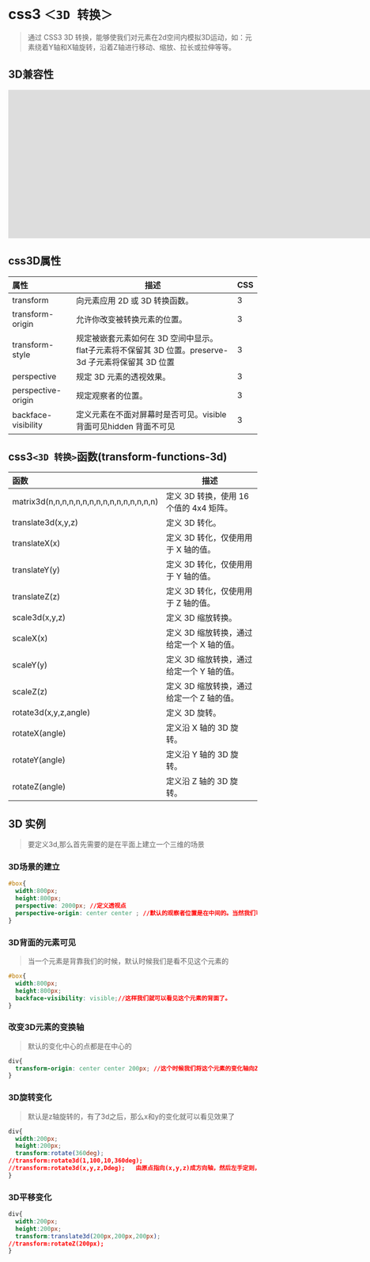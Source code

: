 # css3 `＜3D 转换＞`

> 通过 CSS3 3D 转换，能够使我们对元素在2d空间内模拟3D运动，如：元素绕着Y轴和X轴旋转，沿着Z轴进行移动、缩放、拉长或拉伸等等。

## 3D兼容性

<iframe src="http://layout.hnz.kim/caniuse/1.html?style=transforms3d" frameborder="0" style="box-sizing: border-box; color: rgb(51, 51, 51); font-family: &quot;Helvetica Neue&quot;, Helvetica, &quot;Segoe UI&quot;, Arial, freesans, sans-serif, &quot;Apple Color Emoji&quot;, &quot;Segoe UI Emoji&quot;, &quot;Segoe UI Symbol&quot;; font-size: 14px; font-style: normal; font-variant-ligatures: normal; font-variant-caps: normal; font-weight: 400; letter-spacing: normal; orphans: 2; text-align: start; text-indent: 0px; text-transform: none; white-space: normal; widows: 2; word-spacing: 0px; -webkit-text-stroke-width: 0px; background-color: rgb(255, 255, 255); text-decoration-style: initial; text-decoration-color: initial; width: 2514.52px; min-height: 300px;"></iframe>



## css3D属性

| **属性**            | **描述**                                                     | **CSS** |
| :------------------ | ------------------------------------------------------------ | ------- |
| transform           | 向元素应用 2D 或 3D 转换函数。                               | 3       |
| transform-origin    | 允许你改变被转换元素的位置。                                 | 3       |
| transform-style     | 规定被嵌套元素如何在 3D 空间中显示。flat子元素将不保留其 3D 位置。preserve-3d 子元素将保留其 3D 位置 | 3       |
| perspective         | 规定 3D 元素的透视效果。                                     | 3       |
| perspective-origin  | 规定观察者的位置。                                           | 3       |
| backface-visibility | 定义元素在不面对屏幕时是否可见。visible 背面可见hidden 背面不可见 | 3       |

## css3`<3D 转换>`函数(transform-functions-3d)

| **函数**                                  | **描述**                                  |
| :---------------------------------------- | ----------------------------------------- |
| matrix3d(n,n,n,n,n,n,n,n,n,n,n,n,n,n,n,n) | 定义 3D 转换，使用 16 个值的 4x4 矩阵。   |
| translate3d(x,y,z)                        | 定义 3D 转化。                            |
| translateX(x)                             | 定义 3D 转化，仅使用用于 X 轴的值。       |
| translateY(y)                             | 定义 3D 转化，仅使用用于 Y 轴的值。       |
| translateZ(z)                             | 定义 3D 转化，仅使用用于 Z 轴的值。       |
| scale3d(x,y,z)                            | 定义 3D 缩放转换。                        |
| scaleX(x)                                 | 定义 3D 缩放转换，通过给定一个 X 轴的值。 |
| scaleY(y)                                 | 定义 3D 缩放转换，通过给定一个 Y 轴的值。 |
| scaleZ(z)                                 | 定义 3D 缩放转换，通过给定一个 Z 轴的值。 |
| rotate3d(x,y,z,angle)                     | 定义 3D 旋转。                            |
| rotateX(angle)                            | 定义沿 X 轴的 3D 旋转。                   |
| rotateY(angle)                            | 定义沿 Y 轴的 3D 旋转。                   |
| rotateZ(angle)                            | 定义沿 Z 轴的 3D 旋转。                   |

## 3D 实例

> 要定义3d,那么首先需要的是在平面上建立一个三维的场景

### 3D场景的建立

```css
#box{
  width:800px;
  height:800px;
  perspective: 2000px; //定义透视点
  perspective-origin: center center ; //默认的观察者位置是在中间的。当然我们可以改变。
}
```

### 3D背面的元素可见

> 当一个元素是背靠我们的时候，默认时候我们是看不见这个元素的

```css
#box{
  width:800px;
  height:800px;
  backface-visibility: visible;//这样我们就可以看见这个元素的背面了。
}
```

### 改变3D元素的变换轴

> 默认的变化中心的点都是在中心的

```css
div{
  transform-origin: center center 200px; //这个时候我们将这个元素的变化轴向Z轴移动了200px
}
```

### 3D旋转变化

> 默认是z轴旋转的，有了3d之后，那么x和y的变化就可以看见效果了

```css
div{
  width:200px;
  height:200px;
  transform:rotate(360deg);
//transform:rotate3d(1,100,10,360deg);
//transform:rotate3d(x,y,z,Ddeg);   由原点指向(x,y,z)成方向轴，然后左手定则，确定旋转方向，进行D角度旋转，得到特效结果。
}
```

### 3D平移变化

```css
div{
  width:200px;
  height:200px;
  transform:translate3d(200px,200px,200px);
//transform:rotateZ(200px);  
}
```